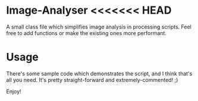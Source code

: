 Image-Analyser
<<<<<<< HEAD
==============
A small class file which simplifies image analysis in processing scripts.
Feel free to add functions or make the existing ones more performant.

Usage
==============
There's some sample code which demonstrates the script, and I think that's all you need.
It's pretty straight-forward and extremely-commented! ;)


Enjoy!